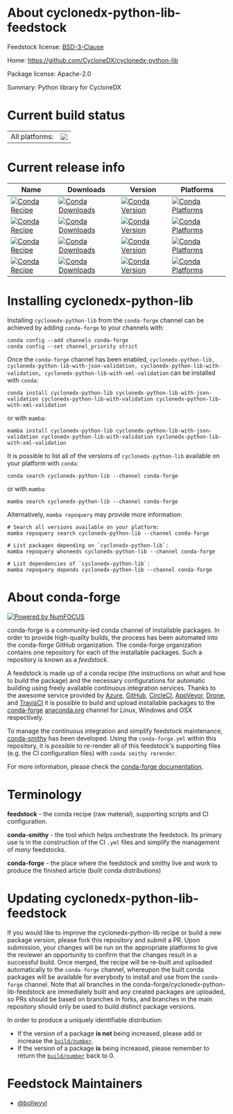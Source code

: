 About cyclonedx-python-lib-feedstock
====================================

Feedstock license: [BSD-3-Clause](https://github.com/conda-forge/cyclonedx-python-lib-feedstock/blob/main/LICENSE.txt)

Home: https://github.com/CycloneDX/cyclonedx-python-lib

Package license: Apache-2.0

Summary: Python library for CycloneDX

Current build status
====================


<table><tr><td>All platforms:</td>
    <td>
      <a href="https://dev.azure.com/conda-forge/feedstock-builds/_build/latest?definitionId=14348&branchName=main">
        <img src="https://dev.azure.com/conda-forge/feedstock-builds/_apis/build/status/cyclonedx-python-lib-feedstock?branchName=main">
      </a>
    </td>
  </tr>
</table>

Current release info
====================

| Name | Downloads | Version | Platforms |
| --- | --- | --- | --- |
| [![Conda Recipe](https://img.shields.io/badge/recipe-cyclonedx--python--lib-green.svg)](https://anaconda.org/conda-forge/cyclonedx-python-lib) | [![Conda Downloads](https://img.shields.io/conda/dn/conda-forge/cyclonedx-python-lib.svg)](https://anaconda.org/conda-forge/cyclonedx-python-lib) | [![Conda Version](https://img.shields.io/conda/vn/conda-forge/cyclonedx-python-lib.svg)](https://anaconda.org/conda-forge/cyclonedx-python-lib) | [![Conda Platforms](https://img.shields.io/conda/pn/conda-forge/cyclonedx-python-lib.svg)](https://anaconda.org/conda-forge/cyclonedx-python-lib) |
| [![Conda Recipe](https://img.shields.io/badge/recipe-cyclonedx--python--lib--with--json--validation-green.svg)](https://anaconda.org/conda-forge/cyclonedx-python-lib-with-json-validation) | [![Conda Downloads](https://img.shields.io/conda/dn/conda-forge/cyclonedx-python-lib-with-json-validation.svg)](https://anaconda.org/conda-forge/cyclonedx-python-lib-with-json-validation) | [![Conda Version](https://img.shields.io/conda/vn/conda-forge/cyclonedx-python-lib-with-json-validation.svg)](https://anaconda.org/conda-forge/cyclonedx-python-lib-with-json-validation) | [![Conda Platforms](https://img.shields.io/conda/pn/conda-forge/cyclonedx-python-lib-with-json-validation.svg)](https://anaconda.org/conda-forge/cyclonedx-python-lib-with-json-validation) |
| [![Conda Recipe](https://img.shields.io/badge/recipe-cyclonedx--python--lib--with--validation-green.svg)](https://anaconda.org/conda-forge/cyclonedx-python-lib-with-validation) | [![Conda Downloads](https://img.shields.io/conda/dn/conda-forge/cyclonedx-python-lib-with-validation.svg)](https://anaconda.org/conda-forge/cyclonedx-python-lib-with-validation) | [![Conda Version](https://img.shields.io/conda/vn/conda-forge/cyclonedx-python-lib-with-validation.svg)](https://anaconda.org/conda-forge/cyclonedx-python-lib-with-validation) | [![Conda Platforms](https://img.shields.io/conda/pn/conda-forge/cyclonedx-python-lib-with-validation.svg)](https://anaconda.org/conda-forge/cyclonedx-python-lib-with-validation) |
| [![Conda Recipe](https://img.shields.io/badge/recipe-cyclonedx--python--lib--with--xml--validation-green.svg)](https://anaconda.org/conda-forge/cyclonedx-python-lib-with-xml-validation) | [![Conda Downloads](https://img.shields.io/conda/dn/conda-forge/cyclonedx-python-lib-with-xml-validation.svg)](https://anaconda.org/conda-forge/cyclonedx-python-lib-with-xml-validation) | [![Conda Version](https://img.shields.io/conda/vn/conda-forge/cyclonedx-python-lib-with-xml-validation.svg)](https://anaconda.org/conda-forge/cyclonedx-python-lib-with-xml-validation) | [![Conda Platforms](https://img.shields.io/conda/pn/conda-forge/cyclonedx-python-lib-with-xml-validation.svg)](https://anaconda.org/conda-forge/cyclonedx-python-lib-with-xml-validation) |

Installing cyclonedx-python-lib
===============================

Installing `cyclonedx-python-lib` from the `conda-forge` channel can be achieved by adding `conda-forge` to your channels with:

```
conda config --add channels conda-forge
conda config --set channel_priority strict
```

Once the `conda-forge` channel has been enabled, `cyclonedx-python-lib, cyclonedx-python-lib-with-json-validation, cyclonedx-python-lib-with-validation, cyclonedx-python-lib-with-xml-validation` can be installed with `conda`:

```
conda install cyclonedx-python-lib cyclonedx-python-lib-with-json-validation cyclonedx-python-lib-with-validation cyclonedx-python-lib-with-xml-validation
```

or with `mamba`:

```
mamba install cyclonedx-python-lib cyclonedx-python-lib-with-json-validation cyclonedx-python-lib-with-validation cyclonedx-python-lib-with-xml-validation
```

It is possible to list all of the versions of `cyclonedx-python-lib` available on your platform with `conda`:

```
conda search cyclonedx-python-lib --channel conda-forge
```

or with `mamba`:

```
mamba search cyclonedx-python-lib --channel conda-forge
```

Alternatively, `mamba repoquery` may provide more information:

```
# Search all versions available on your platform:
mamba repoquery search cyclonedx-python-lib --channel conda-forge

# List packages depending on `cyclonedx-python-lib`:
mamba repoquery whoneeds cyclonedx-python-lib --channel conda-forge

# List dependencies of `cyclonedx-python-lib`:
mamba repoquery depends cyclonedx-python-lib --channel conda-forge
```


About conda-forge
=================

[![Powered by
NumFOCUS](https://img.shields.io/badge/powered%20by-NumFOCUS-orange.svg?style=flat&colorA=E1523D&colorB=007D8A)](https://numfocus.org)

conda-forge is a community-led conda channel of installable packages.
In order to provide high-quality builds, the process has been automated into the
conda-forge GitHub organization. The conda-forge organization contains one repository
for each of the installable packages. Such a repository is known as a *feedstock*.

A feedstock is made up of a conda recipe (the instructions on what and how to build
the package) and the necessary configurations for automatic building using freely
available continuous integration services. Thanks to the awesome service provided by
[Azure](https://azure.microsoft.com/en-us/services/devops/), [GitHub](https://github.com/),
[CircleCI](https://circleci.com/), [AppVeyor](https://www.appveyor.com/),
[Drone](https://cloud.drone.io/welcome), and [TravisCI](https://travis-ci.com/)
it is possible to build and upload installable packages to the
[conda-forge](https://anaconda.org/conda-forge) [anaconda.org](https://anaconda.org/)
channel for Linux, Windows and OSX respectively.

To manage the continuous integration and simplify feedstock maintenance,
[conda-smithy](https://github.com/conda-forge/conda-smithy) has been developed.
Using the ``conda-forge.yml`` within this repository, it is possible to re-render all of
this feedstock's supporting files (e.g. the CI configuration files) with ``conda smithy rerender``.

For more information, please check the [conda-forge documentation](https://conda-forge.org/docs/).

Terminology
===========

**feedstock** - the conda recipe (raw material), supporting scripts and CI configuration.

**conda-smithy** - the tool which helps orchestrate the feedstock.
                   Its primary use is in the construction of the CI ``.yml`` files
                   and simplify the management of *many* feedstocks.

**conda-forge** - the place where the feedstock and smithy live and work to
                  produce the finished article (built conda distributions)


Updating cyclonedx-python-lib-feedstock
=======================================

If you would like to improve the cyclonedx-python-lib recipe or build a new
package version, please fork this repository and submit a PR. Upon submission,
your changes will be run on the appropriate platforms to give the reviewer an
opportunity to confirm that the changes result in a successful build. Once
merged, the recipe will be re-built and uploaded automatically to the
`conda-forge` channel, whereupon the built conda packages will be available for
everybody to install and use from the `conda-forge` channel.
Note that all branches in the conda-forge/cyclonedx-python-lib-feedstock are
immediately built and any created packages are uploaded, so PRs should be based
on branches in forks, and branches in the main repository should only be used to
build distinct package versions.

In order to produce a uniquely identifiable distribution:
 * If the version of a package **is not** being increased, please add or increase
   the [``build/number``](https://docs.conda.io/projects/conda-build/en/latest/resources/define-metadata.html#build-number-and-string).
 * If the version of a package **is** being increased, please remember to return
   the [``build/number``](https://docs.conda.io/projects/conda-build/en/latest/resources/define-metadata.html#build-number-and-string)
   back to 0.

Feedstock Maintainers
=====================

* [@bollwyvl](https://github.com/bollwyvl/)


<!-- dummy commit to enable rerendering -->

